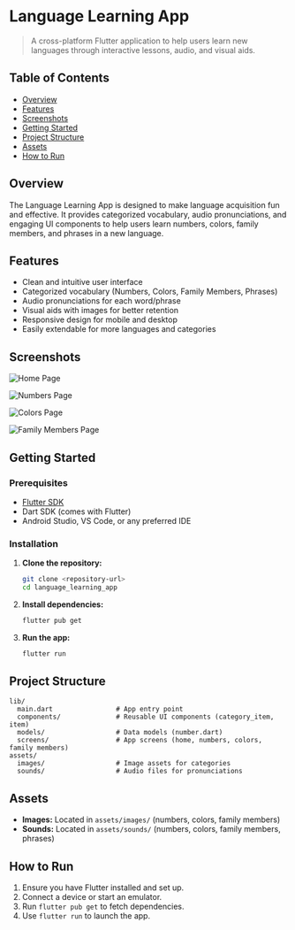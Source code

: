 
# Language Learning App

>A cross-platform Flutter application to help users learn new languages through interactive lessons, audio, and visual aids.

## Table of Contents
- [Overview](#overview)
- [Features](#features)
- [Screenshots](#screenshots)
- [Getting Started](#getting-started)
- [Project Structure](#project-structure)
- [Assets](#assets)
- [How to Run](#how-to-run)

## Overview

The Language Learning App is designed to make language acquisition fun and effective. It provides categorized vocabulary, audio pronunciations, and engaging UI components to help users learn numbers, colors, family members, and phrases in a new language.

## Features
- Clean and intuitive user interface
- Categorized vocabulary (Numbers, Colors, Family Members, Phrases)
- Audio pronunciations for each word/phrase
- Visual aids with images for better retention
- Responsive design for mobile and desktop
- Easily extendable for more languages and categories

## Screenshots
![Home Page](screenshots/1.png)

![Numbers Page](screenshots/2.png)

![Colors Page](screenshots/4.png)

![Family Members Page](screenshots/3.png)

## Getting Started

### Prerequisites
- [Flutter SDK](https://flutter.dev/docs/get-started/install)
- Dart SDK (comes with Flutter)
- Android Studio, VS Code, or any preferred IDE

### Installation
1. **Clone the repository:**
	```sh
	git clone <repository-url>
	cd language_learning_app
	```
2. **Install dependencies:**
	```sh
	flutter pub get
	```
3. **Run the app:**
	```sh
	flutter run
	```

## Project Structure

```
lib/
  main.dart                # App entry point
  components/              # Reusable UI components (category_item, item)
  models/                  # Data models (number.dart)
  screens/                 # App screens (home, numbers, colors, family members)
assets/
  images/                  # Image assets for categories
  sounds/                  # Audio files for pronunciations
```

## Assets
- **Images:** Located in `assets/images/` (numbers, colors, family members)
- **Sounds:** Located in `assets/sounds/` (numbers, colors, family members, phrases)

## How to Run

1. Ensure you have Flutter installed and set up.
2. Connect a device or start an emulator.
3. Run `flutter pub get` to fetch dependencies.
4. Use `flutter run` to launch the app.
